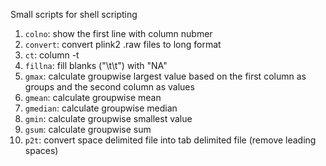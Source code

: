 Small scripts for shell scripting
1. ``colno``: show the first line with column nubmer
2. ``convert``: convert plink2 .raw files to long format
3. ``ct``: column -t
4. ``fillna``: fill blanks ("\t\t") with "NA"
5. ``gmax``: calculate groupwise largest value based on the first column as groups and the second column as values
6. ``gmean``: calculate groupwise mean
7. ``gmedian``: calculate groupwise median
8. ``gmin``: calculate groupwise smallest value
9. ``gsum``: calculate groupwise sum
10. ``p2t``: convert space delimited file into tab delimited file (remove leading spaces)
